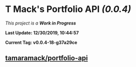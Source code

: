 # T Mack's Portfolio API *(0.0.4)*
*This project is a **Work in Progress***

**Last Update: 12/30/2019, 10:44:57**

**Current Tag: v0.0.4-18-g37a29ce**

## [tamaramack/portfolio-api](https://github.com/tamaramack/portfolio-api)
